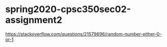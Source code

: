 # spring2020-cpsc350sec02-assignment2

https://stackoverflow.com/questions/21579696/random-number-either-0-or-1

